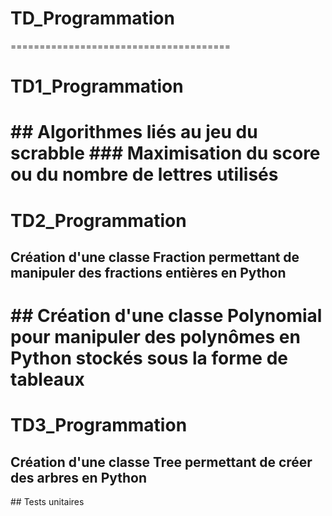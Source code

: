 # TD_Programmation
======================================
# TD1_Programmation
## Algorithmes liés au jeu du scrabble
### Maximisation du score ou du nombre de lettres utilisés
======================================
# TD2_Programmation
## Création d'une classe Fraction permettant de manipuler des fractions entières en Python
## Création d'une classe Polynomial pour manipuler des polynômes en Python stockés sous la forme de tableaux
======================================
# TD3_Programmation
## Création d'une classe Tree permettant de créer des arbres en Python
## Tests unitaires
